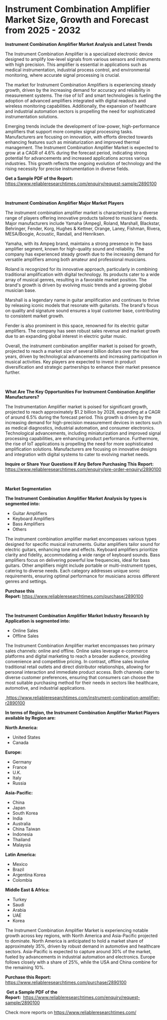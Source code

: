 <p><h1>Instrument Combination Amplifier Market Size, Growth and Forecast from 2025 - 2032</h1></p><p><strong>Instrument Combination Amplifier Market Analysis and Latest Trends</strong></p>
<p><p>The Instrument Combination Amplifier is a specialized electronic device designed to amplify low-level signals from various sensors and instruments with high precision. This amplifier is essential in applications such as medical instrumentation, industrial process control, and environmental monitoring, where accurate signal processing is crucial. </p><p>The market for Instrument Combination Amplifiers is experiencing steady growth, driven by the increasing demand for accuracy and reliability in measurement systems. The rise of IoT and smart technologies is fueling the adoption of advanced amplifiers integrated with digital readouts and wireless monitoring capabilities. Additionally, the expansion of healthcare and industrial automation sectors is propelling the need for sophisticated instrumentation solutions.</p><p>Emerging trends include the development of low-power, high-performance amplifiers that support more complex signal processing tasks. Manufacturers are focusing on innovation, with efforts directed towards enhancing features such as miniaturization and improved thermal management. The Instrument Combination Amplifier Market is expected to grow at a CAGR of 4.6% during the forecast period, indicating strong potential for advancements and increased applications across various industries. This growth reflects the ongoing evolution of technology and the rising necessity for precise instrumentation in diverse fields.</p></p>
<p><strong>Get a Sample PDF of the Report:&nbsp;</strong> <a href="https://www.reliableresearchtimes.com/enquiry/request-sample/2890100?utm_campaign=3190&utm_medium=2&utm_source=Github&utm_content=ia&utm_term=14032025&utm_id=instrument-combination-amplifier">https://www.reliableresearchtimes.com/enquiry/request-sample/2890100</a></p>
<p>&nbsp;</p>
<p><strong>Instrument Combination Amplifier Major Market Players</strong></p>
<p><p>The instrument combination amplifier market is characterized by a diverse range of players offering innovative products tailored to musicians’ needs. Major manufacturers include Yamaha (Ampeg), Roland, Marshall, Blackstar, Behringer, Fender, Korg, Hughes & Kettner, Orange, Laney, Fishman, Rivera, MESA/Boogie, Acoustic, Randall, and Henriksen.</p><p>Yamaha, with its Ampeg brand, maintains a strong presence in the bass amplifier segment, known for high-quality sound and reliability. The company has experienced steady growth due to the increasing demand for versatile amplifiers among both amateur and professional musicians.</p><p>Roland is recognized for its innovative approach, particularly in combining traditional amplification with digital technology. Its products cater to a wide array of musical genres, resulting in a favorable market position. The brand's growth is driven by evolving music trends and a growing global musician base.</p><p>Marshall is a legendary name in guitar amplification and continues to thrive by releasing iconic models that resonate with guitarists. The brand's focus on quality and signature sound ensures a loyal customer base, contributing to consistent market growth.</p><p>Fender is also prominent in this space, renowned for its electric guitar amplifiers. The company has seen robust sales revenue and market growth due to an expanding global interest in electric guitar music.</p><p>Overall, the instrument combination amplifier market is poised for growth, projected to reach a market size of several billion dollars over the next few years, driven by technological advancements and increasing participation in musical activities. Key players are expected to invest in product diversification and strategic partnerships to enhance their market presence further.</p></p>
<p>&nbsp;</p>
<p><strong>What Are The Key Opportunities For Instrument Combination Amplifier Manufacturers?</strong></p>
<p><p>The Instrumentation Amplifier market is poised for significant growth, projected to reach approximately $1.2 billion by 2028, expanding at a CAGR of around 6.5% during the forecast period. This growth is driven by the increasing demand for high-precision measurement devices in sectors such as medical diagnostics, industrial automation, and consumer electronics. Technological advancements, including miniaturization and improved signal processing capabilities, are enhancing product performance. Furthermore, the rise of IoT applications is propelling the need for more sophisticated amplification solutions. Manufacturers are focusing on innovative designs and integration with digital systems to cater to evolving market needs.</p></p>
<p><strong>Inquire or Share Your Questions If Any Before Purchasing This Report:</strong> <a href="https://www.reliableresearchtimes.com/enquiry/pre-order-enquiry/2890100?utm_campaign=3190&utm_medium=2&utm_source=Github&utm_content=ia&utm_term=14032025&utm_id=instrument-combination-amplifier">https://www.reliableresearchtimes.com/enquiry/pre-order-enquiry/2890100</a></p>
<p>&nbsp;</p>
<p><strong>Market Segmentation</strong></p>
<p><strong>The Instrument Combination Amplifier Market Analysis by types is segmented into:</strong></p>
<p><ul><li>Guitar Amplifiers</li><li>Keyboard Amplifiers</li><li>Bass Amplifiers</li><li>Others</li></ul></p>
<p><p>The instrument combination amplifier market encompasses various types designed for specific musical instruments. Guitar amplifiers tailor sound for electric guitars, enhancing tone and effects. Keyboard amplifiers prioritize clarity and fidelity, accommodating a wide range of keyboard sounds. Bass amplifiers focus on delivering powerful low frequencies, ideal for bass guitars. Other amplifiers might include portable or multi-instrument types, catering to diverse needs. Each category addresses unique sonic requirements, ensuring optimal performance for musicians across different genres and settings.</p></p>
<p><strong>Purchase this Report:&nbsp;</strong><a href="https://www.reliableresearchtimes.com/purchase/2890100?utm_campaign=3190&utm_medium=2&utm_source=Github&utm_content=ia&utm_term=14032025&utm_id=instrument-combination-amplifier">https://www.reliableresearchtimes.com/purchase/2890100</a></p>
<p>&nbsp;</p>
<p><strong>The Instrument Combination Amplifier Market Industry Research by Application is segmented into:</strong></p>
<p><ul><li>Online Sales</li><li>Offline Sales</li></ul></p>
<p><p>The Instrument Combination Amplifier market encompasses two primary sales channels: online and offline. Online sales leverage e-commerce platforms and digital marketing to reach a broader audience, providing convenience and competitive pricing. In contrast, offline sales involve traditional retail outlets and direct distributor relationships, allowing for personal interaction and immediate product access. Both channels cater to diverse customer preferences, ensuring that consumers can choose the most suitable purchasing method for their needs in sectors like healthcare, automotive, and industrial applications.</p></p>
<p><a href="https://www.reliableresearchtimes.com/instrument-combination-amplifier-r2890100?utm_campaign=3190&utm_medium=2&utm_source=Github&utm_content=ia&utm_term=14032025&utm_id=instrument-combination-amplifier">&nbsp;https://www.reliableresearchtimes.com/instrument-combination-amplifier-r2890100</a></p>
<p><strong>In terms of Region, the Instrument Combination Amplifier Market Players available by Region are:</strong></p>
<p>
    <p> <strong> North America: </strong>
        <ul>
            <li>United States</li>
            <li>Canada</li>
        </ul>
        </p> 
    <p> <strong> Europe: </strong>
        <ul>
            <li>Germany</li>
            <li>France</li>
            <li>U.K.</li>
            <li>Italy</li>
            <li>Russia</li>
        </ul>
        </p> 
    <p> <strong> Asia-Pacific: </strong>
        <ul>
            <li>China</li>
            <li>Japan</li>
            <li>South Korea</li>
            <li>India</li>
            <li>Australia</li>
            <li>China Taiwan</li>
            <li>Indonesia</li>
            <li>Thailand</li>
            <li>Malaysia</li>
        </ul>
        </p> 
    <p> <strong> Latin America: </strong>
        <ul>
            <li>Mexico</li>
            <li>Brazil</li>
            <li>Argentina Korea</li>
            <li>Colombia</li>
        </ul>
        </p> 
    <p> <strong> Middle East & Africa: </strong>
        <ul>
            <li>Turkey</li>
            <li>Saudi</li>
            <li>Arabia</li>
            <li>UAE</li>
            <li>Korea</li>
        </ul>
    </p>
    </p>
<p><p>The Instrument Combination Amplifier Market is experiencing notable growth across key regions, with North America and Asia-Pacific projected to dominate. North America is anticipated to hold a market share of approximately 35%, driven by robust demand in automotive and healthcare sectors. Asia-Pacific is expected to capture around 30% of the market, fueled by advancements in industrial automation and electronics. Europe follows closely with a share of 25%, while the USA and China combine for the remaining 10%.</p></p>
<p><strong>Purchase this Report: </strong><a href="https://www.reliableresearchtimes.com/purchase/2890100?utm_campaign=3190&utm_medium=2&utm_source=Github&utm_content=ia&utm_term=14032025&utm_id=instrument-combination-amplifier">https://www.reliableresearchtimes.com/purchase/2890100</a></p>
<p>&nbsp;<strong>Get a Sample PDF of the Report:&nbsp;&nbsp;</strong><a href="https://www.reliableresearchtimes.com/enquiry/request-sample/2890100?utm_campaign=3190&utm_medium=2&utm_source=Github&utm_content=ia&utm_term=14032025&utm_id=instrument-combination-amplifier">https://www.reliableresearchtimes.com/enquiry/request-sample/2890100</a></p>
<p><strong></strong></p>
<p>Check more reports on <a href="https://www.reliableresearchtimes.com/?utm_campaign=3190&utm_medium=2&utm_source=Github&utm_content=ia&utm_term=14032025&utm_id=instrument-combination-amplifier">https://www.reliableresearchtimes.com/</a></p>